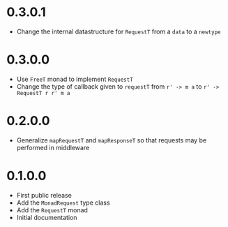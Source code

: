 # 0.3.0.1

* Change the internal datastructure for `RequestT` from a `data` to a `newtype`

# 0.3.0.0

* Use `FreeT` monad to implement `RequestT`
* Change the type of callback given to `requestT` from `r' -> m a` to `r' -> RequestT r r' m a`

# 0.2.0.0

* Generalize `mapRequestT` and `mapResponseT` so that requests may be performed in middleware

# 0.1.0.0

* First public release
* Add the `MonadRequest` type class
* Add the `RequestT` monad
* Initial documentation
